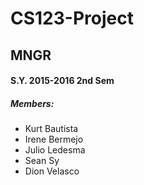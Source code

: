 # CS123-Project
## MNGR
#### S.Y. 2015-2016 2nd Sem

##### **Members:**

* Kurt Bautista
* Irene Bermejo
* Julio Ledesma
* Sean Sy
* Dion Velasco
